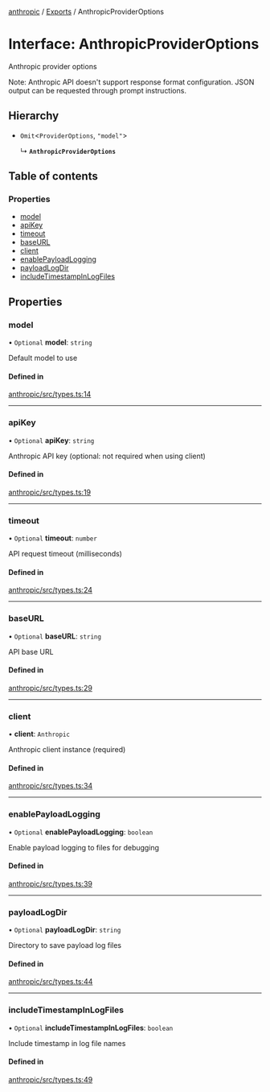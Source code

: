 <!-- 
 ⚠️  AUTO-GENERATED FILE - DO NOT EDIT MANUALLY
 This file is automatically generated by scripts/docs-generator.js
 To make changes, edit the source TypeScript files or update the generator script
-->

[anthropic](../../) / [Exports](../modules) / AnthropicProviderOptions

# Interface: AnthropicProviderOptions

Anthropic provider options

Note: Anthropic API doesn't support response format configuration.
JSON output can be requested through prompt instructions.

## Hierarchy

- `Omit`\<`ProviderOptions`, ``"model"``\>

  ↳ **`AnthropicProviderOptions`**

## Table of contents

### Properties

- [model](AnthropicProviderOptions#model)
- [apiKey](AnthropicProviderOptions#apikey)
- [timeout](AnthropicProviderOptions#timeout)
- [baseURL](AnthropicProviderOptions#baseurl)
- [client](AnthropicProviderOptions#client)
- [enablePayloadLogging](AnthropicProviderOptions#enablepayloadlogging)
- [payloadLogDir](AnthropicProviderOptions#payloadlogdir)
- [includeTimestampInLogFiles](AnthropicProviderOptions#includetimestampinlogfiles)

## Properties

### model

• `Optional` **model**: `string`

Default model to use

#### Defined in

[anthropic/src/types.ts:14](https://github.com/woojubb/robota/blob/46e3c20d20507afa42f465edc1521c6649dfe421/packages/anthropic/src/types.ts#L14)

___

### apiKey

• `Optional` **apiKey**: `string`

Anthropic API key (optional: not required when using client)

#### Defined in

[anthropic/src/types.ts:19](https://github.com/woojubb/robota/blob/46e3c20d20507afa42f465edc1521c6649dfe421/packages/anthropic/src/types.ts#L19)

___

### timeout

• `Optional` **timeout**: `number`

API request timeout (milliseconds)

#### Defined in

[anthropic/src/types.ts:24](https://github.com/woojubb/robota/blob/46e3c20d20507afa42f465edc1521c6649dfe421/packages/anthropic/src/types.ts#L24)

___

### baseURL

• `Optional` **baseURL**: `string`

API base URL

#### Defined in

[anthropic/src/types.ts:29](https://github.com/woojubb/robota/blob/46e3c20d20507afa42f465edc1521c6649dfe421/packages/anthropic/src/types.ts#L29)

___

### client

• **client**: `Anthropic`

Anthropic client instance (required)

#### Defined in

[anthropic/src/types.ts:34](https://github.com/woojubb/robota/blob/46e3c20d20507afa42f465edc1521c6649dfe421/packages/anthropic/src/types.ts#L34)

___

### enablePayloadLogging

• `Optional` **enablePayloadLogging**: `boolean`

Enable payload logging to files for debugging

#### Defined in

[anthropic/src/types.ts:39](https://github.com/woojubb/robota/blob/46e3c20d20507afa42f465edc1521c6649dfe421/packages/anthropic/src/types.ts#L39)

___

### payloadLogDir

• `Optional` **payloadLogDir**: `string`

Directory to save payload log files

#### Defined in

[anthropic/src/types.ts:44](https://github.com/woojubb/robota/blob/46e3c20d20507afa42f465edc1521c6649dfe421/packages/anthropic/src/types.ts#L44)

___

### includeTimestampInLogFiles

• `Optional` **includeTimestampInLogFiles**: `boolean`

Include timestamp in log file names

#### Defined in

[anthropic/src/types.ts:49](https://github.com/woojubb/robota/blob/46e3c20d20507afa42f465edc1521c6649dfe421/packages/anthropic/src/types.ts#L49)
